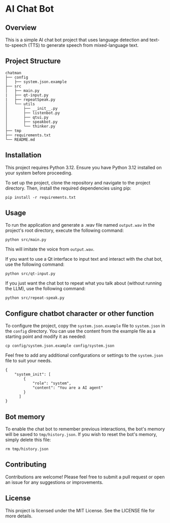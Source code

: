 # AI Chat Bot

## Overview
This is a simple AI chat bot project that uses language detection and text-to-speech (TTS) to generate speech from mixed-language text.

## Project Structure
```
chatman
├── config
│   ├── system.json.example
├── src
│   ├── main.py
|   ├── qt-input.py
|   ├── repeatSpeak.py
│   └── utils
│       ├── __init__.py
│       ├── listenbot.py
│       ├── qtui.py
│       ├── speakbot.py
│       └── thinker.py
├── tmp
├── requirements.txt
└── README.md
```

## Installation
This project requires Python 3.12. Ensure you have Python 3.12 installed on your system before proceeding.

To set up the project, clone the repository and navigate to the project directory. Then, install the required dependencies using pip:

```
pip install -r requirements.txt
```

## Usage
To run the application and generate a .wav file named `output.wav` in the project's root directory, execute the following command:

```
python src/main.py
```

This will imitate the voice from `output.wav`.


If you want to use a Qt interface to input text and interact with the chat bot, use the following command:

```
python src/qt-input.py
```

If you just want the chat bot to repeat what you talk about (without running the LLM), use the following command:

```
python src/repeat-speak.py
```

## Configure chatbot character or other function
To configure the project, copy the `system.json.example` file to `system.json` in the `config` directory. You can use the content from the example file as a starting point and modify it as needed:

```
cp config/system.json.example config/system.json
```

Feel free to add any additional configurations or settings to the `system.json` file to suit your needs.

```
{
    "system_init": [
        {
            "role": "system",
            "content": "You are a AI agent"
        }
      ]
}
```

## Bot memory
To enable the chat bot to remember previous interactions, the bot's memory will be saved to `tmp/history.json`. If you wish to reset the bot's memory, simply delete this file:

```
rm tmp/history.json
```

## Contributing
Contributions are welcome! Please feel free to submit a pull request or open an issue for any suggestions or improvements.

## License
This project is licensed under the MIT License. See the LICENSE file for more details.